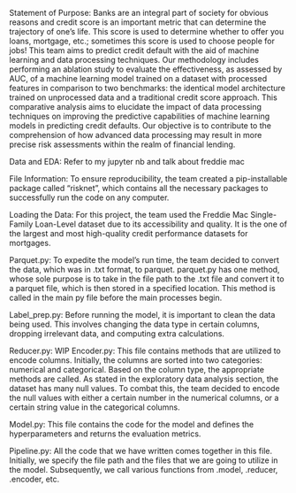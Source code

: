 Statement of Purpose: 
Banks are an integral part of society for obvious reasons and credit score is an important metric that can determine the trajectory of one’s life. This score is used to determine whether to offer you loans, mortgage, etc.; sometimes this score is used to choose people for jobs! This team aims to predict credit default with the aid of machine learning and data processing techniques. Our methodology includes performing an ablation study to evaluate the effectiveness, as assessed by AUC, of a machine learning model trained on a dataset with processed features in comparison to two benchmarks: the identical model architecture trained on unprocessed data and a traditional credit score approach. This comparative analysis aims to elucidate the impact of data processing techniques on improving the predictive capabilities of machine learning models in predicting credit defaults. Our objective is to contribute to the comprehension of how advanced data processing may result in more precise risk assessments within the realm of financial lending.

Data and EDA:
Refer to my jupyter nb and talk about freddie mac 

File Information: 
To ensure reproducibility, the team created a pip-installable package called “risknet”, which contains all the necessary packages to successfully run the code on any computer. 

Loading the Data:
For this project, the team used the Freddie Mac Single-Family Loan-Level dataset due to its accessibility and quality. It is the one of the largest and most high-quality credit performance datasets for mortgages. 

Parquet.py:
To expedite the model’s run time, the team decided to convert the data, which was in .txt format, to parquet. parquet.py has one method, whose sole purpose is to take in the file path to the .txt file and convert it to a parquet file, which is then stored in a specified location. This method is called in the main py file before the main processes begin. 

Label_prep.py:
Before running the model, it is important to clean the data being used. This involves changing the data type in certain columns, dropping irrelevant data, and computing extra calculations. 

Reducer.py:
WIP
Encoder.py:
This file contains methods that are utilized to encode columns. Initially, the columns are sorted into two categories: numerical and categorical. Based on the column type, the appropriate methods are called. As stated in the exploratory data analysis section, the dataset has many null values. To combat this, the team decided to encode the null values with either a certain number in the numerical columns, or a certain string value in the categorical columns.  

Model.py:
This file contains the code for the model and defines the hyperparameters and returns the evaluation metrics. 

Pipeline.py:
All the code that we have written comes together in this file. Initially, we specify the file path and the files that we are going to utilize in the model. Subsequently,  we call various functions from .model, .reducer, .encoder, etc.
